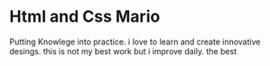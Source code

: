 # Html and Css Mario
 Putting Knowlege into practice. i love to learn and create innovative desings. 
this is not my best work but i improve daily. the best
